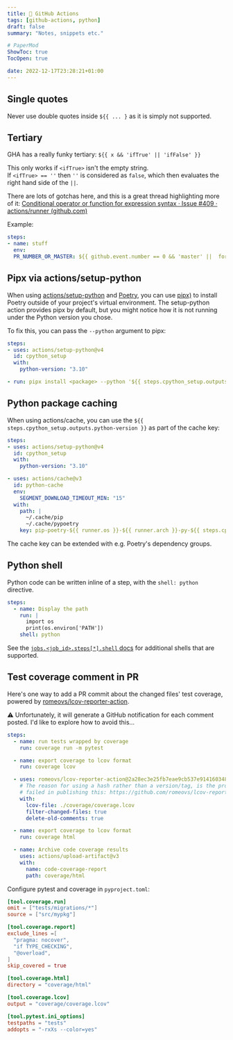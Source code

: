 ```yaml
---
title: 🎸 GitHub Actions
tags: [github-actions, python]
draft: false
summary: "Notes, snippets etc."

# PaperMod
ShowToc: true
TocOpen: true

date: 2022-12-17T23:28:21+01:00
---
```


## Single quotes

Never use double quotes inside `${{ ... }` as it is simply not supported.

## Tertiary

GHA has a really funky tertiary: `${{ x && 'ifTrue' || 'ifFalse' }}`

This only works if `<ifTrue>` isn't the empty string. If `<ifTrue> == ''` then `''` is considered as `false`, which then evaluates the right hand side of the `||`.

There are lots of gotchas here, and this is a great thread highlighting more of it: [Conditional operator or function for expression syntax · Issue #409 · actions/runner (github.com)](https://github.com/actions/runner/issues/409)

Example:

```yaml
steps:
- name: stuff
  env:
  PR_NUMBER_OR_MASTER: ${{ github.event.number == 0 && 'master' ||  format('pr-{0}', github.event.number)  }}
```

## Pipx via actions/setup-python

When using [actions/setup-python](https://github.com/actions/setup-python) and [Poetry](https://github.com/python-poetry/poetry), you can use [pipx)](https://github.com/pypa/pipx) to install Poetry outside of your project's virtual environment. The setup-python action provides pipx by default, but you might notice how it is not running under the Python version you chose.

To fix this, you can pass the `--python` argument to pipx:

```yaml
steps:
- uses: actions/setup-python@v4
  id: cpython_setup
  with:
    python-version: "3.10"

- run: pipx install <package> --python '${{ steps.cpython_setup.outputs.python-path }}'
```

## Python package caching

When using actions/cache, you can use the `${{ steps.cpython_setup.outputs.python-version }}` as part of the cache key:

```yaml
steps:
- uses: actions/setup-python@v4
  id: cpython_setup
  with:
    python-version: "3.10"

- uses: actions/cache@v3
  id: python-cache
  env:
    SEGMENT_DOWNLOAD_TIMEOUT_MIN: "15"
  with:
    path: |
      ~/.cache/pip
      ~/.cache/pypoetry
    key: pip-poetry-${{ runner.os }}-${{ runner.arch }}-py-${{ steps.cpython_setup.outputs.python-version }}-${{ hashFiles('poetry.lock') }}
```

The cache key can be extended with e.g. Poetry's dependency groups.

## Python shell

Python code can be written inline of a step, with the `shell: python` directive.

```yaml
steps:
  - name: Display the path
    run: |
      import os
      print(os.environ['PATH'])
    shell: python
```


See the [`jobs.<job_id>.steps[*].shell`  docs](https://docs.github.com/en/actions/using-workflows/workflow-syntax-for-github-actions#jobsjob_idstepsshell) for additional shells that are supported.

## Test coverage comment in PR

Here's one way to add a PR commit about the changed files' test coverage, powered by [romeovs/lcov-reporter-action](https://github.com/romeovs/lcov-reporter-action).

⚠️ Unfortunately, it will generate a GitHub notification for each comment posted. I'd like to explore how to avoid this...

```yaml
steps:
  - name: run tests wrapped by coverage
    run: coverage run -m pytest

  - name: export coverage to lcov format
    run: coverage lcov

  - uses: romeovs/lcov-reporter-action@2a28ec3e25fb7eae9cb537e9141603486f810d1a
    # The reason for using a hash rather than a version/tag, is the project
    # failed in publishing this: https://github.com/romeovs/lcov-reporter-action/issues/47
    with:
      lcov-file: ./coverage/coverage.lcov
      filter-changed-files: true
      delete-old-comments: true

  - name: export coverage to lcov format
    run: coverage html

  - name: Archive code coverage results
    uses: actions/upload-artifact@v3
    with:
      name: code-coverage-report
      path: coverage/html
```

Configure pytest and coverage in `pyproject.toml`:

```toml
[tool.coverage.run]
omit = ["tests/migrations/*"]
source = ["src/mypkg"]

[tool.coverage.report]
exclude_lines =[
  "pragma: nocover",
  "if TYPE_CHECKING",
  "@overload",
]
skip_covered = true

[tool.coverage.html]
directory = "coverage/html"

[tool.coverage.lcov]
output = "coverage/coverage.lcov"

[tool.pytest.ini_options]
testpaths = "tests"
addopts = "-rxXs --color=yes"

```